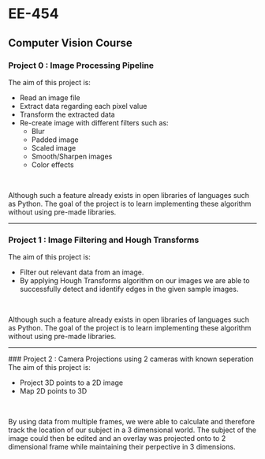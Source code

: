 # EE-454
## Computer Vision Course
### Project 0 : Image Processing Pipeline
The aim of this project is:
<ul> 
  <li> Read an image file </li> 
  <li> Extract data regarding each pixel value</li> 
  <li> Transform the extracted data </li> 
  <li> Re-create image with different filters such as:
    <ul>
      <li> Blur</li>
      <li> Padded image</li>
      <li> Scaled image</li>
      <li> Smooth/Sharpen images</li>
      <li> Color effects</li>
    </ul>
  </li>
</ul>
  <br>
  
  Although such a feature already exists in open libraries of languages such as Python. The goal of the project is to learn implementing these algorithm without using pre-made libraries.
  <hr>

### Project 1 : Image Filtering and Hough Transforms
The aim of this project is:
<ul> 
  <li> Filter out relevant data from an image. </li> 
  <li> By applying Hough Transforms algorithm on our images we are able to successfully detect and identify edges in the given sample images. </li>
</ul>
  <br>
  
  Although such a feature already exists in open libraries of languages such as Python. The goal of the project is to learn implementing these algorithm without using pre-made libraries.
  <hr>
### Project 2 : Camera Projections using 2 cameras with known seperation
The aim of this project is:
<ul> 
  <li> Project 3D points to a 2D image</li> 
  <li> Map 2D points to 3D</li>
</ul>
  <br>
  
By using data from multiple frames, we were able to calculate and therefore track the location of our subject in a 3 dimensional world. The subject of the image could then be edited and an overlay was projected onto to 2 dimensional frame while maintaining their perpective in 3 dimensions.
